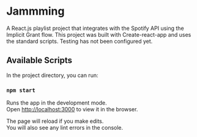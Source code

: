 # Jammming

A React.js playlist project that integrates with the Spotify API using the Implicit Grant flow. This project was built with Create-react-app and uses the standard scripts. Testing has not been configured yet.

## Available Scripts

In the project directory, you can run:

### `npm start`

Runs the app in the development mode.\
Open [http://localhost:3000](http://localhost:3000) to view it in the browser.

The page will reload if you make edits.\
You will also see any lint errors in the console.

